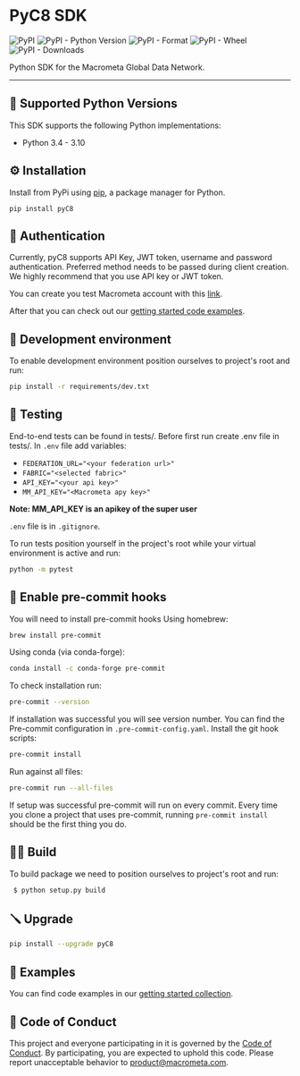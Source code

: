 # PyC8 SDK

![PyPI](https://img.shields.io/pypi/v/pyC8)
![PyPI - Python Version](https://img.shields.io/pypi/pyversions/pyc8)
![PyPI - Format](https://img.shields.io/pypi/format/pyc8)
![PyPI - Wheel](https://img.shields.io/pypi/wheel/pyc8)
![PyPI - Downloads](https://img.shields.io/pypi/dm/pyc8)

Python SDK for the Macrometa Global Data Network.

---

## 🐍 Supported Python Versions
This SDK supports the following Python implementations:

* Python 3.4 - 3.10

## ⚙️ Installation

Install from PyPi using [pip](https://pip.pypa.io/en/latest/), a
package manager for Python.

```commandline
pip install pyC8
```

## 🔐 Authentication
Currently, pyC8 supports API Key, JWT token, username and password authentication.
Preferred method needs to be passed during client creation. We highly recommend that you use API key or JWT token.

You can create you test Macrometa account with this [link](https://auth-play.macrometa.io/sign-up).

After that you can check out our [getting started code examples](https://github.com/Macrometacorp/pyC8/blob/master/GETTING_STARTED.md).

## 🧰 Development environment
To enable development environment position ourselves to project's root and run:

```bash
pip install -r requirements/dev.txt
```

## 🧪 Testing

End-to-end tests can be found in tests/.
Before first run create .env file in tests/.
In `.env` file add variables:

* `FEDERATION_URL="<your federation url>"`
* `FABRIC="<selected fabric>"`
* `API_KEY="<your api key>"`
* `MM_API_KEY="<Macrometa apy key>"`

**Note: MM_API_KEY is an apikey of the super user**

`.env` file is in `.gitignore`.

To run tests position yourself in the project's root while your virtual environment
is active and run:
```bash
python -m pytest
```

## 📐 Enable pre-commit hooks

You will need to install pre-commit hooks
Using homebrew:
```bash
brew install pre-commit
```
Using conda (via conda-forge):
```bash
conda install -c conda-forge pre-commit
```
To check installation run:
```bash
pre-commit --version
```
If installation was successful you will see version number.
You can find the Pre-commit configuration in `.pre-commit-config.yaml`.
Install the git hook scripts:
```bash
pre-commit install
```
Run against all files:
```bash
pre-commit run --all-files
```
If setup was successful pre-commit will run on every commit.
Every time you clone a project that uses pre-commit, running `pre-commit install`
should be the first thing you do.

## 👨‍💻 Build

To build package we need to position ourselves to project's root and run:

```bash
 $ python setup.py build
```

## 🪛 Upgrade
```bash
pip install --upgrade pyC8
```

## 📗 Examples

You can find code examples in our [getting started collection](https://github.com/Macrometacorp/pyC8/blob/master/GETTING_STARTED.md).

## 📜 Code of Conduct

This project and everyone participating in it is governed by the [Code of Conduct](https://github.com/Macrometacorp/pyC8/blob/master/CODE_OF_CONDUCT.md).
By participating, you are expected to uphold this code. Please report unacceptable behavior to [product@macrometa.com](mailto:product@macrometa.com).
